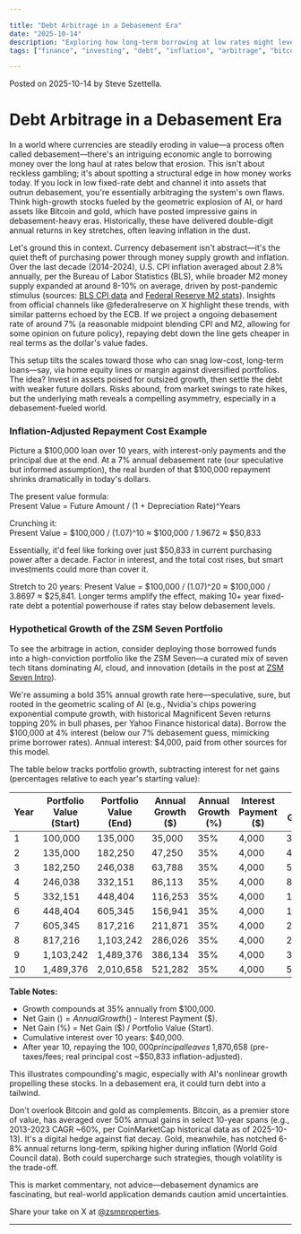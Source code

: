 ```yaml
---

title: "Debt Arbitrage in a Debasement Era"  
date: "2025-10-14"  
description: "Exploring how long-term borrowing at low rates might leverage currency debasement for potential gains in high-growth assets like AI-driven stocks, Bitcoin, and gold, with examples of inflation-adjusted costs and portfolio scenarios."  
tags: ["finance", "investing", "debt", "inflation", "arbitrage", "bitcoin", "gold", "AI"]  

---
```


Posted on 2025-10-14 by Steve Szettella.

# Debt Arbitrage in a Debasement Era

In a world where currencies are steadily eroding in value—a process often called debasement—there's an intriguing economic angle to borrowing money over the long haul at rates below that erosion. This isn't about reckless gambling; it's about spotting a structural edge in how money works today. If you lock in low fixed-rate debt and channel it into assets that outrun debasement, you're essentially arbitraging the system's own flaws. Think high-growth stocks fueled by the geometric explosion of AI, or hard assets like Bitcoin and gold, which have posted impressive gains in debasement-heavy eras. Historically, these have delivered double-digit annual returns in key stretches, often leaving inflation in the dust.

Let's ground this in context. Currency debasement isn't abstract—it's the quiet theft of purchasing power through money supply growth and inflation. Over the last decade (2014-2024), U.S. CPI inflation averaged about 2.8% annually, per the Bureau of Labor Statistics (BLS), while broader M2 money supply expanded at around 8-10% on average, driven by post-pandemic stimulus (sources: [BLS CPI data](https://www.bls.gov/cpi/) and [Federal Reserve M2 stats](https://fred.stlouisfed.org/series/M2SL)). Insights from official channels like @federalreserve on X highlight these trends, with similar patterns echoed by the ECB. If we project a ongoing debasement rate of around 7% (a reasonable midpoint blending CPI and M2, allowing for some opinion on future policy), repaying debt down the line gets cheaper in real terms as the dollar's value fades.

This setup tilts the scales toward those who can snag low-cost, long-term loans—say, via home equity lines or margin against diversified portfolios. The idea? Invest in assets poised for outsized growth, then settle the debt with weaker future dollars. Risks abound, from market swings to rate hikes, but the underlying math reveals a compelling asymmetry, especially in a debasement-fueled world.

### Inflation-Adjusted Repayment Cost Example

Picture a $100,000 loan over 10 years, with interest-only payments and the principal due at the end. At a 7% annual debasement rate (our speculative but informed assumption), the real burden of that $100,000 repayment shrinks dramatically in today's dollars.

The present value formula:  
Present Value = Future Amount / (1 + Depreciation Rate)^Years  

Crunching it:  
Present Value = $100,000 / (1.07)^10 ≈ $100,000 / 1.9672 ≈ $50,833  

Essentially, it'd feel like forking over just $50,833 in current purchasing power after a decade. Factor in interest, and the total cost rises, but smart investments could more than cover it.

Stretch to 20 years: Present Value = $100,000 / (1.07)^20 ≈ $100,000 / 3.8697 ≈ $25,841. Longer terms amplify the effect, making 10+ year fixed-rate debt a potential powerhouse if rates stay below debasement levels.

### Hypothetical Growth of the ZSM Seven Portfolio

To see the arbitrage in action, consider deploying those borrowed funds into a high-conviction portfolio like the ZSM Seven—a curated mix of seven tech titans dominating AI, cloud, and innovation (details in the post at [ZSM Seven Intro](https://blog.zsmproperties.com/zsm_seven_intro.html)).

We're assuming a bold 35% annual growth rate here—speculative, sure, but rooted in the geometric scaling of AI (e.g., Nvidia's chips powering exponential compute growth, with historical Magnificent Seven returns topping 20% in bull phases, per Yahoo Finance historical data). Borrow the $100,000 at 4% interest (below our 7% debasement guess, mimicking prime borrower rates). Annual interest: $4,000, paid from other sources for this model.

The table below tracks portfolio growth, subtracting interest for net gains (percentages relative to each year's starting value):

| Year | Portfolio Value (Start) | Portfolio Value (End) | Annual Growth ($) | Annual Growth (%) | Interest Payment ($) | Net Gain ($) | Net Gain (%) |
|------|--------------------------|-----------------------|-------------------|-------------------|----------------------|--------------|--------------|
| 1    | 100,000                 | 135,000              | 35,000           | 35%              | 4,000               | 31,000      | 31%         |
| 2    | 135,000                 | 182,250              | 47,250           | 35%              | 4,000               | 43,250      | 32%         |
| 3    | 182,250                 | 246,038              | 63,788           | 35%              | 4,000               | 59,788      | 33%         |
| 4    | 246,038                 | 332,151              | 86,113           | 35%              | 4,000               | 82,113      | 33%         |
| 5    | 332,151                 | 448,404              | 116,253          | 35%              | 4,000               | 112,253     | 34%         |
| 6    | 448,404                 | 605,345              | 156,941          | 35%              | 4,000               | 152,941     | 34%         |
| 7    | 605,345                 | 817,216              | 211,871          | 35%              | 4,000               | 207,871     | 34%         |
| 8    | 817,216                 | 1,103,242            | 286,026          | 35%              | 4,000               | 282,026     | 35%         |
| 9    | 1,103,242               | 1,489,376            | 386,134          | 35%              | 4,000               | 382,134     | 35%         |
| 10   | 1,489,376               | 2,010,658            | 521,282          | 35%              | 4,000               | 517,282     | 35%         |

**Table Notes:**  
- Growth compounds at 35% annually from $100,000.  
- Net Gain ($) = Annual Growth ($) - Interest Payment ($).  
- Net Gain (%) = Net Gain ($) / Portfolio Value (Start).  
- Cumulative interest over 10 years: $40,000.  
- After year 10, repaying the $100,000 principal leaves ~$1,870,658 (pre-taxes/fees; real principal cost ~$50,833 inflation-adjusted).  

This illustrates compounding's magic, especially with AI's nonlinear growth propelling these stocks. In a debasement era, it could turn debt into a tailwind.

Don't overlook Bitcoin and gold as complements. Bitcoin, as a premier store of value, has averaged over 50% annual gains in select 10-year spans (e.g., 2013-2023 CAGR ~60%, per CoinMarketCap historical data as of 2025-10-13). It's a digital hedge against fiat decay. Gold, meanwhile, has notched 6-8% annual returns long-term, spiking higher during inflation (World Gold Council data). Both could supercharge such strategies, though volatility is the trade-off.

This is market commentary, not advice—debasement dynamics are fascinating, but real-world application demands caution amid uncertainties.

Share your take on X at [@zsmproperties](https://x.com/zsmproperties).

---